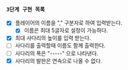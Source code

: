 ### `3단계 구현 목록`
- [X] 플레이어의 이름을 "," 구분자로 하여 입력받는다.
  - [X] 이름은 최대 5글자로 설정이 가능하다.
- [X] 최대 사다리의 높이를 입력 받는다. 
- [ ] 사다리를 출력할때 이름도 함께 출력한다.
- [ ] 사다리의 폭은 "-----" 으로 나타낸다.
- [X] 사다리의 발판은 연속으로 나올 수 없다.